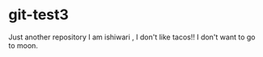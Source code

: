 # git-test3
Just another repository
I am ishiwari , I don't like tacos!!
I don't want to go to moon.
